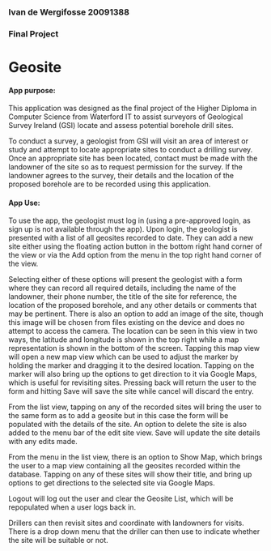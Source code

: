 ### Ivan de Wergifosse 20091388

### Final Project

# Geosite

#### App purpose:

This application was designed as the final project of the Higher Diploma in Computer Science from Waterford IT
to assist surveyors of Geological Survey Ireland (GSI) locate and assess potential borehole drill sites.

To conduct a survey, a geologist from GSI will visit an area of interest or study and attempt to locate appropriate sites to conduct a drilling survey.
Once an appropriate site has been located, contact must be made with the landowner of the site so as to request permission for the survey.
If the landowner agrees to the survey, their details and the location of the proposed borehole are to be recorded using this application.

#### App Use:

To use the app, the geologist must log in (using a pre-approved login, as sign up is not available through the app). 
Upon login, the geologist is presented with a list of all geosites recorded to date. They can add a new site either using 
the floating action button in the bottom right hand corner of the view or via the Add option from the menu in the top right hand corner of the view.

Selecting either of these options will present the geologist with a form where they can record all required details, including the name of the
landowner, their phone number, the title of the site for reference, the location of the proposed borehole, and any other details or comments that
may be pertinent. There is also an option to add an image of the site, though this image will be chosen from files existing on the device and does
no attempt to access the camera. The location can be seen in this view in two ways, the latitude and longitude is shown in the top right while a map
representation is shown in the bottom of the screen. Tapping this map view will open a new map view which can be used to adjust the marker by 
holding the marker and dragging it to the desired location. Tapping on the marker will also bring up the options to get direction to it via Google
Maps, which is useful for revisiting sites. Pressing back will return the user to the form and hitting Save will save the site while cancel will
discard the entry.

From the list view, tapping on any of the recorded sites will bring the user to the same form as to add a geosite but in this case the form will be
populated with the details of the site. An option to delete the site is also added to the menu bar of the edit site view. Save will update the site
details with any edits made.

From the menu in the list view, there is an option to Show Map, which brings the user to a map view containing all the geosites recorded within the
database. Tapping on any of these sites will show their title, and bring up options to get directions to the selected site via Google Maps.

Logout will log out the user and clear the Geosite List, which will be repopulated when a user logs back in.

Drillers can then revisit sites and coordinate with landowners for visits. There is a drop down menu that the driller can then use to indicate whether
the site will be suitable or not.
